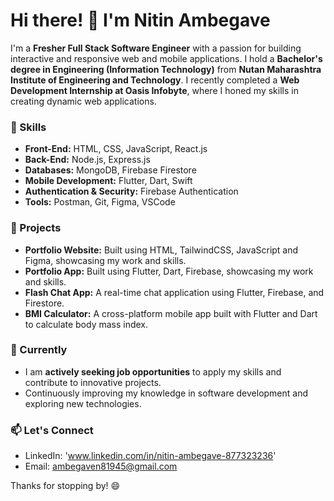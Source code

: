 <!--
**ambegavenitinbalaji/ambegavenitinbalaji** is a ✨ _special_ ✨ repository because its `README.md` (this file) appears on your GitHub profile.

Here are some ideas to get you started:

- 🔭 I’m currently working on ...
- 🌱 I’m currently learning ...
- 👯 I’m looking to collaborate on ...
- 🤔 I’m looking for help with ...
- 💬 Ask me about ...
- 📫 How to reach me: ...
- 😄 Pronouns: ...
- ⚡ Fun fact: ...
-->
# Hi there! 👋 I'm Nitin Ambegave

I'm a **Fresher Full Stack Software Engineer** with a passion for building interactive and responsive web and mobile applications. I hold a **Bachelor's degree in Engineering (Information Technology)** from **Nutan Maharashtra Institute of Engineering and Technology**. I recently completed a **Web Development Internship at Oasis Infobyte**, where I honed my skills in creating dynamic web applications.

### 🚀 Skills
- **Front-End:** HTML, CSS, JavaScript, React.js
- **Back-End:** Node.js, Express.js
- **Databases:** MongoDB, Firebase Firestore
- **Mobile Development:** Flutter, Dart, Swift
- **Authentication & Security:** Firebase Authentication
- **Tools:** Postman, Git, Figma, VSCode

### 💼 Projects
- **Portfolio Website:** Built using HTML, TailwindCSS, JavaScript and Figma, showcasing my work and skills.
- **Portfolio App:** Built using Flutter, Dart, Firebase, showcasing my work and skills.
- **Flash Chat App:** A real-time chat application using Flutter, Firebase, and Firestore.
- **BMI Calculator:** A cross-platform mobile app built with Flutter and Dart to calculate body mass index.

### 🌱 Currently
- I am **actively seeking job opportunities** to apply my skills and contribute to innovative projects.
- Continuously improving my knowledge in software development and exploring new technologies.

### 📫 Let's Connect
- LinkedIn: 'www.linkedin.com/in/nitin-ambegave-877323236'
- Email: ambegaven81945@gmail.com

Thanks for stopping by! 😄

